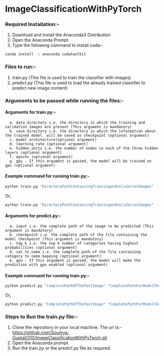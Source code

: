 # ImageClassificationWithPyTorch
### Required Installation:-
1. Download and Install the Anaconda3 Distribution
2. Open the Anaconda Prompt
3. Type the following command to install cuda:-
```bash
conda install -c anaconda cudatoolkit
``` 
### Files to run:-
1. train.py (This file is used to train the classifier with images)
2. predict.py (This file is used to load the already trained classifier to predict new image content)

### Arguments to be passed while running the files:-
  #### Arguments for train.py:-
      a. data_directory i.e. the directory in which the training and validation images are present (This argument is mandatory)
      b. save_directory i.e. the directory in which the information about the trained model  will be saved as checkpoint (optional argument)
      c. model architecture(optional argument)
      d. learning rate (optional argument)
      e. hidden_units i.e. the number of nodes in each of the three hidden layers (optional argument)
      f. epochs (optional argument)
      g. gpu - If this argument is passed, the model will be trained on gpu (optional argument) 
      
   #### Example command for running train.py:-
```bash
python train.py "DirectoryPathContainingTrainingandValidationImages"
``` 
Or,

```bash
python train.py "DirectoryPathContainingTrainingandValidationImages" --save_dir "save_directory" --arch "vgg13" --learning_rate 0.001 --hidden_units "[1536,1024,512]" --epochs 5 --gpu
``` 
      
  #### Arguments for predict.py:-
      a. input i.e. the complete path of the image to be predicted (This argument is mandatory)
      b. checkpoint i.e. the complete path of the file containing the model checkpoint (This argument is mandatory)
      c. top_k i.e. the top k number of categories having highest probabilities (optional argument)
      d. cat_to_name i.e. the complete path of the file containing category to name mapping (optional argument)
      e. gpu - If this argument is passed, the model will make the prediction with gpu enabled (optional argument) 
      
  #### Example command for running train.py:-
```bash
python predict.py "CompletePathOfTheTestImage" "CompletePathForModelCheckPoint"
``` 
Or,

```bash
python predict.py "CompletePathOfTheTestImage" "CompletePathForModelCheckPoint" --top_k 5 --cat_to_name "CompletePathOfTheJsonFileContainingCategoryToNameMapping" --gpu
``` 

### Steps to Run the train.py file:- 
1. Clone the repository in your local machine. The url is:- https://github.com/Soumya-Gupta0310/ImageClassificationWithPyTorch.git
2. Open the Anaconda prompt
3. Run the train.py or the predict.py file as required. 

